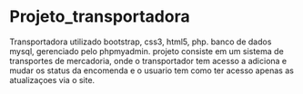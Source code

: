 # Projeto_transportadora
Transportadora 
utilizado bootstrap, css3, html5, php.
banco de dados mysql, gerenciado pelo phpmyadmin.
projeto consiste em um sistema de transportes de mercadoria, onde o transportador tem acesso a adiciona e mudar os status da encomenda
e o usuario tem como ter acesso apenas as atualizaçoes via o site.
